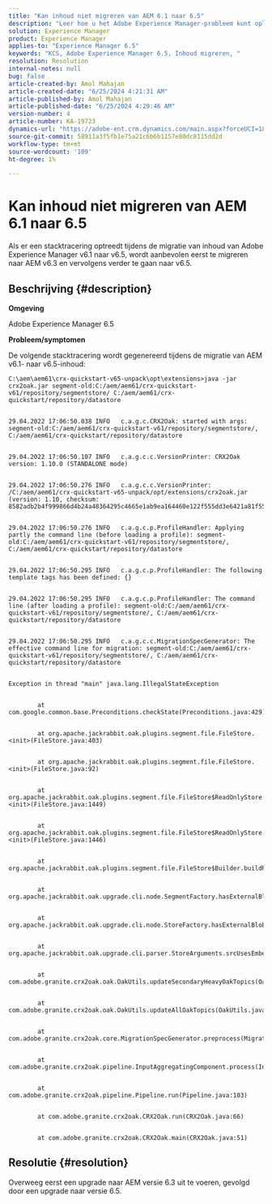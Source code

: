 ```yaml
---
title: "Kan inhoud niet migreren van AEM 6.1 naar 6.5"
description: "Leer hoe u het Adobe Experience Manager-probleem kunt oplossen waarbij het stapelspoor wordt gegenereerd tijdens de migratie van inhoud van v6.1 naar v6.5."
solution: Experience Manager
product: Experience Manager
applies-to: "Experience Manager 6.5"
keywords: "KCS, Adobe Experience Manager 6.5, Inhoud migreren, "
resolution: Resolution
internal-notes: null
bug: false
article-created-by: Amol Mahajan
article-created-date: "6/25/2024 4:21:31 AM"
article-published-by: Amol Mahajan
article-published-date: "6/25/2024 4:29:46 AM"
version-number: 4
article-number: KA-19723
dynamics-url: "https://adobe-ent.crm.dynamics.com/main.aspx?forceUCI=1&pagetype=entityrecord&etn=knowledgearticle&id=e7d8a460-aa32-ef11-840a-6045bd06eea5"
source-git-commit: 58911a3f5fb1e75a21c6b6b1157e80dc8115dd2d
workflow-type: tm+mt
source-wordcount: '109'
ht-degree: 1%

---
```


# Kan inhoud niet migreren van AEM 6.1 naar 6.5


Als er een stacktracering optreedt tijdens de migratie van inhoud van Adobe Experience Manager v6.1 naar v6.5, wordt aanbevolen eerst te migreren naar AEM v6.3 en vervolgens verder te gaan naar v6.5.

## Beschrijving {#description}


<b>Omgeving</b>

Adobe Experience Manager 6.5

<b>Probleem/symptomen</b>

De volgende stacktracering wordt gegenereerd tijdens de migratie van AEM v6.1- naar v6.5-inhoud:


```
C:\aem\aem61\crx-quickstart-v65-unpack\opt\extensions>java -jar crx2oak.jar segment-old:C:/aem/aem61/crx-quickstart-v61/repository/segmentstore/ C:/aem/aem61/crx-quickstart/repository/datastore


29.04.2022 17:06:50.038 INFO   c.a.g.c.CRX2Oak: started with args: segment-old:C:/aem/aem61/crx-quickstart-v61/repository/segmentstore/, C:/aem/aem61/crx-quickstart/repository/datastore


29.04.2022 17:06:50.107 INFO   c.a.g.c.c.VersionPrinter: CRX2Oak version: 1.10.0 (STANDALONE mode)


29.04.2022 17:06:50.276 INFO   c.a.g.c.c.VersionPrinter: /C:/aem/aem61/crx-quickstart-v65-unpack/opt/extensions/crx2oak.jar (version: 1.10, checksum: 8582adb2b4f999866d4b24a48364295c4665e1ab9ea164460e122f555dd3e6421a81f55e74b45d72b86777079b7e48a29e2b8e6703c2a31d3b772e115743bfa5)


29.04.2022 17:06:50.276 INFO   c.a.g.c.p.ProfileHandler: Applying partly the command line (before loading a profile): segment-old:C:/aem/aem61/crx-quickstart-v61/repository/segmentstore/, C:/aem/aem61/crx-quickstart/repository/datastore


29.04.2022 17:06:50.295 INFO   c.a.g.c.p.ProfileHandler: The following template tags has been defined: {}


29.04.2022 17:06:50.295 INFO   c.a.g.c.p.ProfileHandler: The command line (after loading a profile): segment-old:C:/aem/aem61/crx-quickstart-v61/repository/segmentstore/, C:/aem/aem61/crx-quickstart/repository/datastore


29.04.2022 17:06:50.295 INFO   c.a.g.c.c.MigrationSpecGenerator: The effective command line for migration: segment-old:C:/aem/aem61/crx-quickstart-v61/repository/segmentstore/, C:/aem/aem61/crx-quickstart/repository/datastore


Exception in thread "main" java.lang.IllegalStateException


        at com.google.common.base.Preconditions.checkState(Preconditions.java:429)


        at org.apache.jackrabbit.oak.plugins.segment.file.FileStore.<init>(FileStore.java:403)


        at org.apache.jackrabbit.oak.plugins.segment.file.FileStore.<init>(FileStore.java:92)


        at org.apache.jackrabbit.oak.plugins.segment.file.FileStore$ReadOnlyStore.<init>(FileStore.java:1449)


        at org.apache.jackrabbit.oak.plugins.segment.file.FileStore$ReadOnlyStore.<init>(FileStore.java:1446)


        at org.apache.jackrabbit.oak.plugins.segment.file.FileStore$Builder.buildReadOnly(FileStore.java:393)


        at org.apache.jackrabbit.oak.upgrade.cli.node.SegmentFactory.hasExternalBlobReferences(SegmentFactory.java:94)


        at org.apache.jackrabbit.oak.upgrade.cli.node.StoreFactory.hasExternalBlobReferences(StoreFactory.java:67)


        at org.apache.jackrabbit.oak.upgrade.cli.parser.StoreArguments.srcUsesEmbeddedDatastore(StoreArguments.java:115)


        at com.adobe.granite.crx2oak.oak.OakUtils.updateSecondaryHeavyOakTopics(OakUtils.java:60)


        at com.adobe.granite.crx2oak.oak.OakUtils.updateAllOakTopics(OakUtils.java:41)


        at com.adobe.granite.crx2oak.core.MigrationSpecGenerator.preprocess(MigrationSpecGenerator.java:48)


        at com.adobe.granite.crx2oak.pipeline.InputAggregatingComponent.process(InputAggregatingComponent.java:38)


        at com.adobe.granite.crx2oak.pipeline.Pipeline.run(Pipeline.java:103)


        at com.adobe.granite.crx2oak.CRX2Oak.run(CRX2Oak.java:66)


        at com.adobe.granite.crx2oak.CRX2Oak.main(CRX2Oak.java:51)
```



## Resolutie {#resolution}


Overweeg eerst een upgrade naar AEM versie 6.3 uit te voeren, gevolgd door een upgrade naar versie 6.5.
